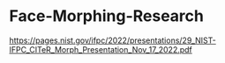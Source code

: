# Face-Morphing-Research

https://pages.nist.gov/ifpc/2022/presentations/29_NIST-IFPC_CITeR_Morph_Presentation_Nov_17_2022.pdf
